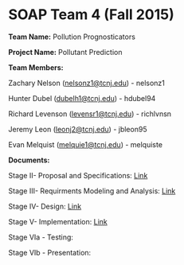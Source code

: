 # SOAP Team 4 (Fall 2015)

**Team Name:** Pollution Prognosticators 


**Project Name:** Pollutant Prediction 


**Team Members:** 

Zachary Nelson (nelsonz1@tcnj.edu) - nelsonz1

Hunter Dubel (dubelh1@tcnj.edu) - hdubel94

Richard Levenson (levensr1@tcnj.edu) - richlvnsn

Jeremy Leon (leonj2@tcnj.edu) - jbleon95

Evan Melquist (melquie1@tcnj.edu) - melquiste

**Documents:**

Stage II- Proposal and Specifications: [Link](https://github.com/TCNJSEteam4/SOAP/blob/master/Documentation/Proposal%20and%20Specifications.pdf)

Stage III- Requirments Modeling and Analysis:
[Link](https://github.com/TCNJSEteam4/SOAP/blob/master/Documentation/Requirements%20Modeling%20and%20Analysis.pdf)

Stage IV- Design:
[Link](https://github.com/TCNJSEteam4/SOAP/blob/master/Documentation/Design.pdf)

Stage V- Implementation:
[Link](https://github.com/TCNJSEteam4/SOAP/blob/master/Documentation/Implementation.pdf)

Stage VIa - Testing:

Stage VIb - Presentation:
